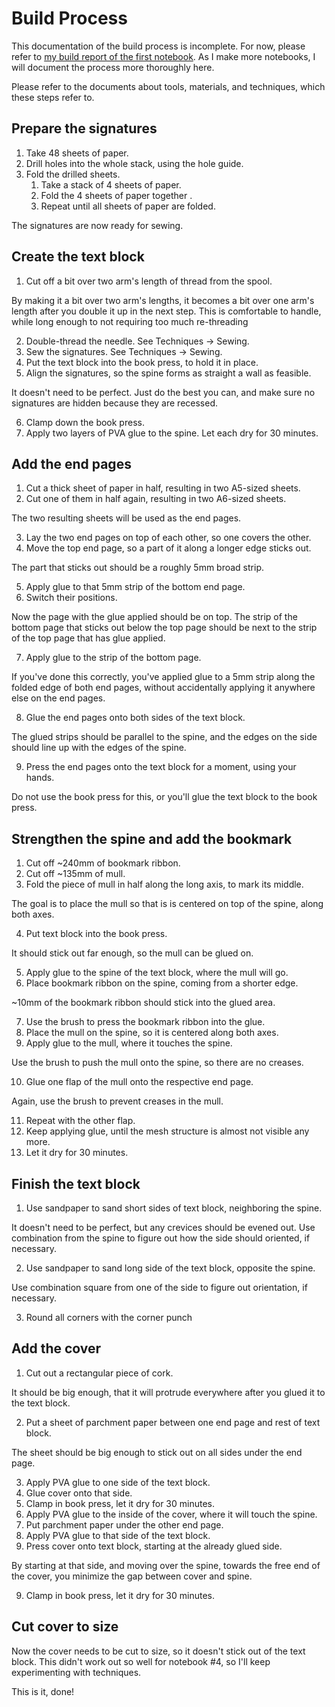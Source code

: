 # Build Process

This documentation of the build process is incomplete. For now, please refer to [my build report of the first notebook](https://hanno.braun-odw.eu/notes/notebook/). As I make more notebooks, I will document the process more thoroughly here.

Please refer to the documents about tools, materials, and techniques, which these steps refer to.


## Prepare the signatures

1. Take 48 sheets of paper.
2. Drill holes into the whole stack, using the hole guide.
3. Fold the drilled sheets.
   1. Take a stack of 4 sheets of paper.
   2. Fold the 4 sheets of paper together .
   3. Repeat until all sheets of paper are folded.

The signatures are now ready for sewing.


## Create the text block

1. Cut off a bit over two arm's length of thread from the spool.

By making it a bit over two arm's lengths, it becomes a bit over one arm's length after you double it up in the next step. This is comfortable to handle, while long enough to not requiring too much re-threading

2. Double-thread the needle. See Techniques -> Sewing.
3. Sew the signatures. See Techniques -> Sewing.
4. Put the text block into the book press, to hold it in place.
5. Align the signatures, so the spine forms as straight a wall as feasible.

It doesn't need to be perfect. Just do the best you can, and make sure no signatures are hidden because they are recessed.

6. Clamp down the book press.
7. Apply two layers of PVA glue to the spine. Let each dry for 30 minutes.


## Add the end pages

1. Cut a thick sheet of paper in half, resulting in two A5-sized sheets.
2. Cut one of them in half again, resulting in two A6-sized sheets.

The two resulting sheets will be used as the end pages.

3. Lay the two end pages on top of each other, so one covers the other.
4. Move the top end page, so a part of it along a longer edge sticks out.

The part that sticks out should be a roughly 5mm broad strip.

5. Apply glue to that 5mm strip of the bottom end page.
6. Switch their positions.

Now the page with the glue applied should be on top. The strip of the bottom page that sticks out below the top page should be next to the strip of the top page that has glue applied.

7. Apply glue to the strip of the bottom page.

If you've done this correctly, you've applied glue to a 5mm strip along the folded edge of both end pages, without accidentally applying it anywhere else on the end pages.

8. Glue the end pages onto both sides of the text block.

The glued strips should be parallel to the spine, and the edges on the side should line up with the edges of the spine.

9. Press the end pages onto the text block for a moment, using your hands.

Do not use the book press for this, or you'll glue the text block to the book press.


## Strengthen the spine and add the bookmark

1. Cut off ~240mm of bookmark ribbon.
2. Cut off ~135mm of mull.
3. Fold the piece of mull in half along the long axis, to mark its middle.

The goal is to place the mull so that is is centered on top of the spine, along both axes.

4. Put text block into the book press.

It should stick out far enough, so the mull can be glued on.

5. Apply glue to the spine of the text block, where the mull will go.
6. Place bookmark ribbon on the spine, coming from a shorter edge.

~10mm of the bookmark ribbon should stick into the glued area.

7. Use the brush to press the bookmark ribbon into the glue.
8. Place the mull on the spine, so it is centered along both axes.
9. Apply glue to the mull, where it touches the spine.

Use the brush to push the mull onto the spine, so there are no creases.

10. Glue one flap of the mull onto the respective end page.

Again, use the brush to prevent creases in the mull.

11. Repeat with the other flap.
12. Keep applying glue, until the mesh structure is almost not visible any more.
13. Let it dry for 30 minutes.


## Finish the text block

1. Use sandpaper to sand short sides of text block, neighboring the spine.

It doesn't need to be perfect, but any crevices should be evened out. Use combination from the spine to figure out how the side should oriented, if necessary.

2. Use sandpaper to sand long side of the text block, opposite the spine.

Use combination square from one of the side to figure out orientation, if necessary.

3. Round all corners with the corner punch


## Add the cover

1. Cut out a rectangular piece of cork.

It should be big enough, that it will protrude everywhere after you glued it to the text block.

2. Put a sheet of parchment paper between one end page and rest of text block.

The sheet should be big enough to stick out on all sides under the end page.

3. Apply PVA glue to one side of the text block.
3. Glue cover onto that side.
4. Clamp in book press, let it dry for 30 minutes.
5. Apply PVA glue to the inside of the cover, where it will touch the spine.
6. Put parchment paper under the other end page.
7. Apply PVA glue to that side of the text block.
8. Press cover onto text block, starting at the already glued side.

By starting at that side, and moving over the spine, towards the free end of the cover, you minimize the gap between cover and spine.

9. Clamp in book press, let it dry for 30 minutes.


## Cut cover to size

Now the cover needs to be cut to size, so it doesn't stick out of the text block. This didn't work out so well for notebook #4, so I'll keep experimenting with techniques.

This is it, done!
